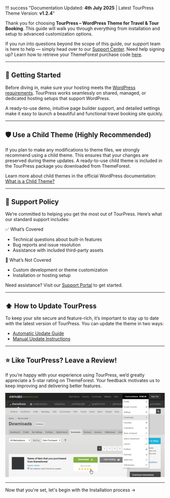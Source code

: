 !!! success "Documentation Updated: **4th July 2025** | Latest TourPress Theme Version: **v1.2.4**"

Thank you for choosing **TourPress – WordPress Theme for Travel & Tour Booking**. This guide will walk you through everything from installation and setup to advanced customization options.

If you run into questions beyond the scope of this guide, our support team is here to help — simply head over to our [Support Center](https://support.inspirythemes.com/). Need help signing up? Learn how to retrieve your ThemeForest purchase code [here](https://support.inspirythemes.com/knowledgebase/how-to-get-themeforest-item-purchase-code/).

---

## 🚩 Getting Started

Before diving in, make sure your hosting meets the [WordPress requirements](https://wordpress.org/about/requirements/). TourPress works seamlessly on shared, managed, or dedicated hosting setups that support WordPress.

A ready-to-use demo, intuitive page builder support, and detailed settings make it easy to launch a beautiful and functional travel booking site quickly.

---

## 🛡️ Use a Child Theme (Highly Recommended)

If you plan to make any modifications to theme files, we strongly recommend using a child theme. This ensures that your changes are preserved during theme updates. A ready-to-use child theme is included in the TourPress package you downloaded from ThemeForest.

Learn more about child themes in the official WordPress documentation: [What is a Child Theme?](https://codex.wordpress.org/Child_Themes)

---

## 💬 Support Policy

We’re committed to helping you get the most out of TourPress. Here’s what our standard support includes:

✅ What’s Covered

- Technical questions about built-in features  
- Bug reports and issue resolution  
- Assistance with included third-party assets

🚫 What’s Not Covered

- Custom development or theme customization  
- Installation or hosting setup

Need assistance? Visit our [Support Portal](https://support.inspirythemes.com/ask-question/) to get started.

---

## ⬆️ How to Update TourPress

To keep your site secure and feature-rich, it’s important to stay up to date with the latest version of TourPress. You can update the theme in two ways:

- [Automatic Update Guide](https://support.inspirythemes.com/knowledgebase/update-theme-automatically/)  
- [Manual Update Instructions](https://support.inspirythemes.com/knowledgebase/update-theme-manually/)

---

## ⭐️ Like TourPress? Leave a Review!

If you’re happy with your experience using TourPress, we’d greatly appreciate a 5-star rating on ThemeForest. Your feedback motivates us to keep improving and delivering better features.

![How to Rate](img/how-to-rate-theme.png)

---

Now that you're set, let's begin with the Installation process →

